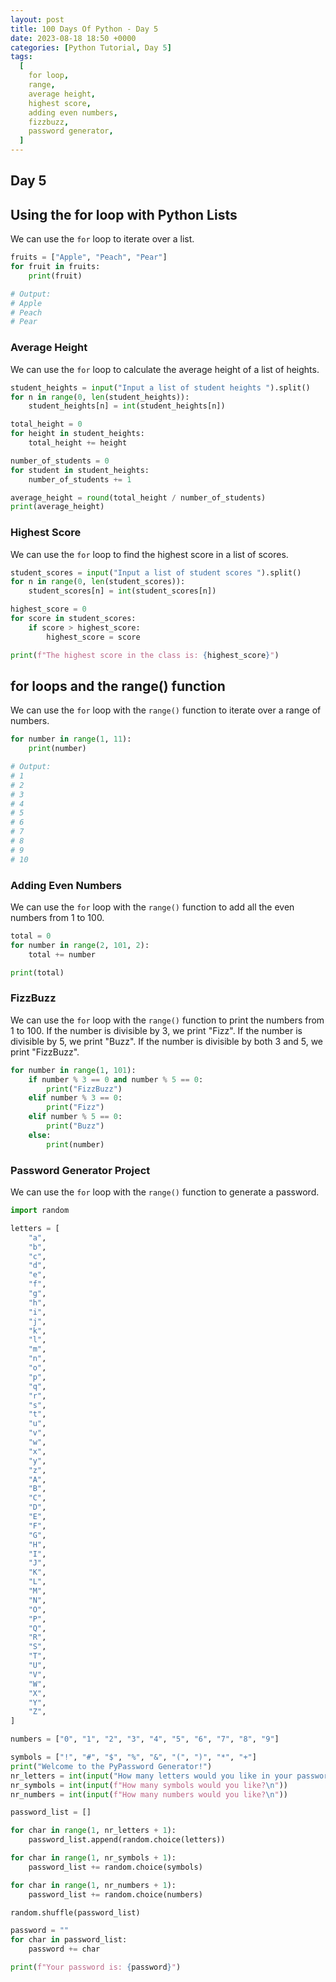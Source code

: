 ```yaml
---
layout: post
title: 100 Days Of Python - Day 5
date: 2023-08-18 18:50 +0000
categories: [Python Tutorial, Day 5]
tags:
  [
    for loop,
    range,
    average height,
    highest score,
    adding even numbers,
    fizzbuzz,
    password generator,
  ]
---
```


## Day 5

## Using the for loop with Python Lists

We can use the `for` loop to iterate over a list.

```python
fruits = ["Apple", "Peach", "Pear"]
for fruit in fruits:
    print(fruit)

# Output:
# Apple
# Peach
# Pear
```

### Average Height

We can use the `for` loop to calculate the average height of a list of heights.

```python
student_heights = input("Input a list of student heights ").split()
for n in range(0, len(student_heights)):
    student_heights[n] = int(student_heights[n])

total_height = 0
for height in student_heights:
    total_height += height

number_of_students = 0
for student in student_heights:
    number_of_students += 1

average_height = round(total_height / number_of_students)
print(average_height)
```

### Highest Score

We can use the `for` loop to find the highest score in a list of scores.

```python
student_scores = input("Input a list of student scores ").split()
for n in range(0, len(student_scores)):
    student_scores[n] = int(student_scores[n])

highest_score = 0
for score in student_scores:
    if score > highest_score:
        highest_score = score

print(f"The highest score in the class is: {highest_score}")
```

## for loops and the range() function

We can use the `for` loop with the `range()` function to iterate over a range of numbers.

```python
for number in range(1, 11):
    print(number)

# Output:
# 1
# 2
# 3
# 4
# 5
# 6
# 7
# 8
# 9
# 10
```

### Adding Even Numbers

We can use the `for` loop with the `range()` function to add all the even numbers from 1 to 100.

```python
total = 0
for number in range(2, 101, 2):
    total += number

print(total)
```

### FizzBuzz

We can use the `for` loop with the `range()` function to print the numbers from 1 to 100. If the number is divisible by 3, we print "Fizz". If the number is divisible by 5, we print "Buzz". If the number is divisible by both 3 and 5, we print "FizzBuzz".

```python
for number in range(1, 101):
    if number % 3 == 0 and number % 5 == 0:
        print("FizzBuzz")
    elif number % 3 == 0:
        print("Fizz")
    elif number % 5 == 0:
        print("Buzz")
    else:
        print(number)
```

### Password Generator Project

We can use the `for` loop with the `range()` function to generate a password.

```python
import random

letters = [
    "a",
    "b",
    "c",
    "d",
    "e",
    "f",
    "g",
    "h",
    "i",
    "j",
    "k",
    "l",
    "m",
    "n",
    "o",
    "p",
    "q",
    "r",
    "s",
    "t",
    "u",
    "v",
    "w",
    "x",
    "y",
    "z",
    "A",
    "B",
    "C",
    "D",
    "E",
    "F",
    "G",
    "H",
    "I",
    "J",
    "K",
    "L",
    "M",
    "N",
    "O",
    "P",
    "Q",
    "R",
    "S",
    "T",
    "U",
    "V",
    "W",
    "X",
    "Y",
    "Z",
]

numbers = ["0", "1", "2", "3", "4", "5", "6", "7", "8", "9"]

symbols = ["!", "#", "$", "%", "&", "(", ")", "*", "+"]
print("Welcome to the PyPassword Generator!")
nr_letters = int(input("How many letters would you like in your password?\n"))
nr_symbols = int(input(f"How many symbols would you like?\n"))
nr_numbers = int(input(f"How many numbers would you like?\n"))

password_list = []

for char in range(1, nr_letters + 1):
    password_list.append(random.choice(letters))

for char in range(1, nr_symbols + 1):
    password_list += random.choice(symbols)

for char in range(1, nr_numbers + 1):
    password_list += random.choice(numbers)

random.shuffle(password_list)

password = ""
for char in password_list:
    password += char

print(f"Your password is: {password}")
```
